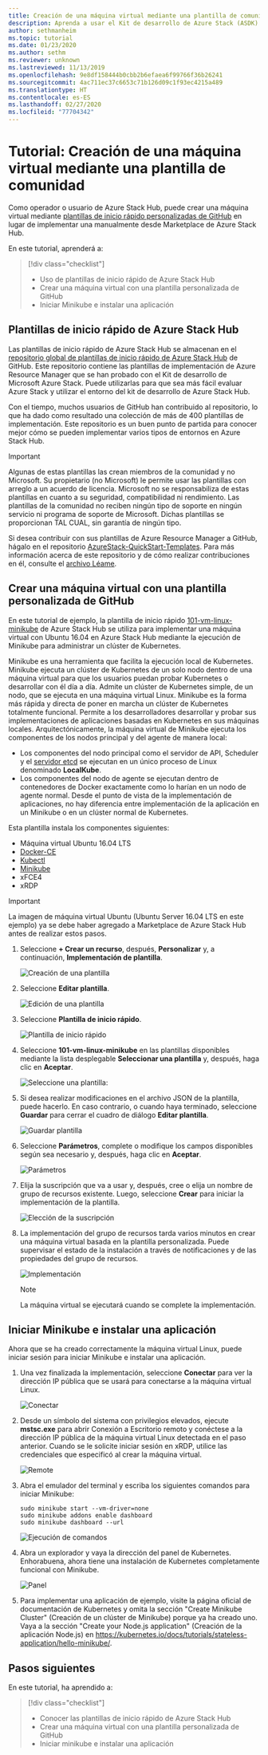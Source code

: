 ```yaml
---
title: Creación de una máquina virtual mediante una plantilla de comunidad
description: Aprenda a usar el Kit de desarrollo de Azure Stack (ASDK) para crear una máquina virtual mediante una plantilla predefinida y una plantilla personalizada de GitHub.
author: sethmanheim
ms.topic: tutorial
ms.date: 01/23/2020
ms.author: sethm
ms.reviewer: unknown
ms.lastreviewed: 11/13/2019
ms.openlocfilehash: 9e8df158444b0cbb2b6efaea6f99766f36b26241
ms.sourcegitcommit: 4ac711ec37c6653c71b126d09c1f93ec4215a489
ms.translationtype: HT
ms.contentlocale: es-ES
ms.lasthandoff: 02/27/2020
ms.locfileid: "77704342"
---
```

# <a name="tutorial-create-a-vm-using-a-community-template"></a>Tutorial: Creación de una máquina virtual mediante una plantilla de comunidad

Como operador o usuario de Azure Stack Hub, puede crear una máquina virtual mediante [plantillas de inicio rápido personalizadas de GitHub](https://github.com/Azure/AzureStack-QuickStart-Templates) en lugar de implementar una manualmente desde Marketplace de Azure Stack Hub.

En este tutorial, aprenderá a:

> [!div class="checklist"]
> * Uso de plantillas de inicio rápido de Azure Stack Hub
> * Crear una máquina virtual con una plantilla personalizada de GitHub
> * Iniciar Minikube e instalar una aplicación

## <a name="azure-stack-hub-quickstart-templates"></a>Plantillas de inicio rápido de Azure Stack Hub

Las plantillas de inicio rápido de Azure Stack Hub se almacenan en el [repositorio global de plantillas de inicio rápido de Azure Stack Hub](https://github.com/Azure/AzureStack-QuickStart-Templates) de GitHub. Este repositorio contiene las plantillas de implementación de Azure Resource Manager que se han probado con el Kit de desarrollo de Microsoft Azure Stack. Puede utilizarlas para que sea más fácil evaluar Azure Stack y utilizar el entorno del kit de desarrollo de Azure Stack Hub.

Con el tiempo, muchos usuarios de GitHub han contribuido al repositorio, lo que ha dado como resultado una colección de más de 400 plantillas de implementación. Este repositorio es un buen punto de partida para conocer mejor cómo se pueden implementar varios tipos de entornos en Azure Stack Hub.

>[!IMPORTANT]
> Algunas de estas plantillas las crean miembros de la comunidad y no Microsoft. Su propietario (no Microsoft) le permite usar las plantillas con arreglo a un acuerdo de licencia. Microsoft no se responsabiliza de estas plantillas en cuanto a su seguridad, compatibilidad ni rendimiento. Las plantillas de la comunidad no reciben ningún tipo de soporte en ningún servicio ni programa de soporte de Microsoft. Dichas plantillas se proporcionan TAL CUAL, sin garantía de ningún tipo.

Si desea contribuir con sus plantillas de Azure Resource Manager a GitHub, hágalo en el repositorio [AzureStack-QuickStart-Templates](https://github.com/Azure/AzureStack-QuickStart-Templates). Para más información acerca de este repositorio y de cómo realizar contribuciones en él, consulte el [archivo Léame](https://aka.ms/aa6zktg).

## <a name="create-a-vm-using-a-custom-github-template"></a>Crear una máquina virtual con una plantilla personalizada de GitHub

En este tutorial de ejemplo, la plantilla de inicio rápido [101-vm-linux-minikube](https://github.com/Azure/AzureStack-QuickStart-Templates/tree/master/101-vm-linux-minikube) de Azure Stack Hub se utiliza para implementar una máquina virtual con Ubuntu 16.04 en Azure Stack Hub mediante la ejecución de Minikube para administrar un clúster de Kubernetes.

Minikube es una herramienta que facilita la ejecución local de Kubernetes. Minikube ejecuta un clúster de Kubernetes de un solo nodo dentro de una máquina virtual para que los usuarios puedan probar Kubernetes o desarrollar con él día a día. Admite un clúster de Kubernetes simple, de un nodo, que se ejecuta en una máquina virtual Linux. Minikube es la forma más rápida y directa de poner en marcha un clúster de Kubernetes totalmente funcional. Permite a los desarrolladores desarrollar y probar sus implementaciones de aplicaciones basadas en Kubernetes en sus máquinas locales. Arquitectónicamente, la máquina virtual de Minikube ejecuta los componentes de los nodos principal y del agente de manera local:

* Los componentes del nodo principal como el servidor de API, Scheduler y el [servidor etcd](https://coreos.com/etcd/) se ejecutan en un único proceso de Linux denominado **LocalKube**.
* Los componentes del nodo de agente se ejecutan dentro de contenedores de Docker exactamente como lo harían en un nodo de agente normal. Desde el punto de vista de la implementación de aplicaciones, no hay diferencia entre implementación de la aplicación en un Minikube o en un clúster normal de Kubernetes.

Esta plantilla instala los componentes siguientes:

* Máquina virtual Ubuntu 16.04 LTS
* [Docker-CE](https://download.docker.com/linux/ubuntu)
* [Kubectl](https://storage.googleapis.com/kubernetes-release/release/v1.8.0/bin/linux/amd64/kubectl)
* [Minikube](https://storage.googleapis.com/minikube/releases/latest/minikube-linux-amd64)
* xFCE4
* xRDP

> [!IMPORTANT]
> La imagen de máquina virtual Ubuntu (Ubuntu Server 16.04 LTS en este ejemplo) ya se debe haber agregado a Marketplace de Azure Stack Hub antes de realizar estos pasos.

1. Seleccione **+ Crear un recurso**, después, **Personalizar** y, a continuación, **Implementación de plantilla**.

    ![Creación de una plantilla](media/azure-stack-create-vm-template/1.PNG)

2. Seleccione **Editar plantilla**.

    ![Edición de una plantilla](media/azure-stack-create-vm-template/2.PNG)

3. Seleccione **Plantilla de inicio rápido**.

    ![Plantilla de inicio rápido](media/azure-stack-create-vm-template/3.PNG)

4. Seleccione **101-vm-linux-minikube** en las plantillas disponibles mediante la lista desplegable **Seleccionar una plantilla** y, después, haga clic en **Aceptar**.

    ![Seleccione una plantilla:](media/azure-stack-create-vm-template/4.PNG)

5. Si desea realizar modificaciones en el archivo JSON de la plantilla, puede hacerlo. En caso contrario, o cuando haya terminado, seleccione **Guardar** para cerrar el cuadro de diálogo **Editar plantilla**.

    ![Guardar plantilla](media/azure-stack-create-vm-template/5.PNG)

6. Seleccione **Parámetros**, complete o modifique los campos disponibles según sea necesario y, después, haga clic en **Aceptar**.

    ![Parámetros](media/azure-stack-create-vm-template/6.PNG)

7. Elija la suscripción que va a usar y, después, cree o elija un nombre de grupo de recursos existente. Luego, seleccione **Crear** para iniciar la implementación de la plantilla.

    ![Elección de la suscripción](media/azure-stack-create-vm-template/7.PNG)

8. La implementación del grupo de recursos tarda varios minutos en crear una máquina virtual basada en la plantilla personalizada. Puede supervisar el estado de la instalación a través de notificaciones y de las propiedades del grupo de recursos.

    ![Implementación](media/azure-stack-create-vm-template/8.PNG)

    >[!NOTE]
    > La máquina virtual se ejecutará cuando se complete la implementación.

## <a name="start-minikube-and-install-an-application"></a>Iniciar Minikube e instalar una aplicación

Ahora que se ha creado correctamente la máquina virtual Linux, puede iniciar sesión para iniciar Minikube e instalar una aplicación.

1. Una vez finalizada la implementación, seleccione **Conectar** para ver la dirección IP pública que se usará para conectarse a la máquina virtual Linux.

    ![Conectar](media/azure-stack-create-vm-template/9.PNG)

2. Desde un símbolo del sistema con privilegios elevados, ejecute **mstsc.exe** para abrir Conexión a Escritorio remoto y conéctese a la dirección IP pública de la máquina virtual Linux detectada en el paso anterior. Cuando se le solicite iniciar sesión en xRDP, utilice las credenciales que especificó al crear la máquina virtual.

    ![Remote](media/azure-stack-create-vm-template/10.PNG)

3. Abra el emulador del terminal y escriba los siguientes comandos para iniciar Minikube:

    ```shell
    sudo minikube start --vm-driver=none
    sudo minikube addons enable dashboard
    sudo minikube dashboard --url
    ```

    ![Ejecución de comandos](media/azure-stack-create-vm-template/11.PNG)

4. Abra un explorador y vaya la dirección del panel de Kubernetes. Enhorabuena, ahora tiene una instalación de Kubernetes completamente funcional con Minikube.

    ![Panel](media/azure-stack-create-vm-template/12.PNG)

5. Para implementar una aplicación de ejemplo, visite la página oficial de documentación de Kubernetes y omita la sección "Create Minikube Cluster" (Creación de un clúster de Minikube) porque ya ha creado uno. Vaya a la sección "Create your Node.js application" (Creación de la aplicación Node.js) en https://kubernetes.io/docs/tutorials/stateless-application/hello-minikube/.

## <a name="next-steps"></a>Pasos siguientes

En este tutorial, ha aprendido a:

> [!div class="checklist"]
> * Conocer las plantillas de inicio rápido de Azure Stack Hub
> * Crear una máquina virtual con una plantilla personalizada de GitHub
> * Iniciar minikube e instalar una aplicación
